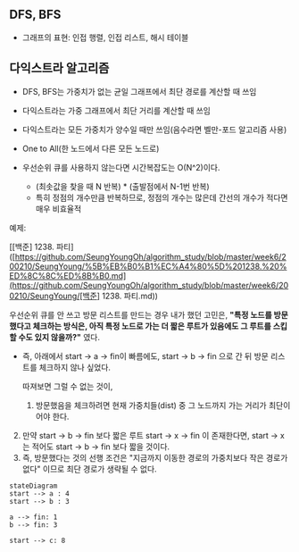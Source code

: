 ## DFS, BFS

* 그래프의 표현: 인접 행렬, 인접 리스트, 해시 테이블

  

## 다익스트라 알고리즘

* DFS, BFS는 가중치가 없는 균일 그래프에서 최단 경로를 계산할 때 쓰임
* 다익스트라는 가중 그래프에서 최단 거리를 계산할 때 쓰임
* 다익스트라는 모든 가중치가 양수일 때만 쓰임(음수라면 벨만-포드 알고리즘 사용)
* One to All(한 노드에서 다른 모든 노드로)

* 우선순위 큐를 사용하지 않는다면 시간복잡도는 O(N^2)이다.
  * (최솟값을 찾을 때 N 반복) * (출발점에서 N-1번 반복)
  * 특히 정점의 개수만큼 반복하므로, 정점의 개수는 많은데 간선의 개수가 적다면 매우 비효율적



예제:

[[백준] 1238. 파티]([https://github.com/SeungYoungOh/algorithm_study/blob/master/week6/200210/SeungYoung/%5B%EB%B0%B1%EC%A4%80%5D%201238.%20%ED%8C%8C%ED%8B%B0.md](https://github.com/SeungYoungOh/algorithm_study/blob/master/week6/200210/SeungYoung/[백준] 1238. 파티.md))

우선순위 큐를 안 쓰고 방문 리스트를 만드는 경우 내가 했던 고민은, **"특정 노드를 방문했다고 체크하는 방식은, 아직 특정 노드로 가는 더 짧은 루트가 있음에도 그 루트를 스킵할 수도 있지 않을까?"** 였다.

* 즉, 아래에서 start -> a -> fin이 빠름에도, start -> b -> fin 으로 간 뒤 방문 리스트를 체크하지 않나 싶었다.

  따져보면 그럴 수 없는 것이, 

  1. 방문했음을 체크하려면 현재 가중치들(dist) 중 그 노드까지 가는 거리가 최단이어야 한다.
2. 만약 start -> b -> fin 보다 짧은 루트 start -> x -> fin 이 존재한다면, start -> x 는 적어도 start -> b -> fin 보다 짧을 것이다. 
  3. 즉, 방문했다는 것의 선행 조건은 "지금까지 이동한 경로의 가중치보다 작은 경로가 없다" 이므로 최단 경로가 생략될 수 없다.
  
  ```mermaid
stateDiagram
  start --> a : 4
  start --> b : 3
  
  a --> fin: 1
  b --> fin: 3
  
  start --> c: 8
  ```
  
  

  



